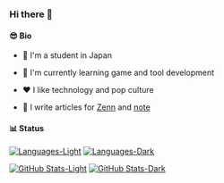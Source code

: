 ### Hi there 👋

#### 😎 Bio

- 🗾 I'm a student in Japan

- 📖 I'm currently learning game and tool development

- ❤️ I like technology and pop culture

- 📝 I write articles for [Zenn](https://zenn.dev/ha8t0/) and [note](https://note.com/ha8t0/)

#### 📊 Status

[![Languages-Light](https://github-readme-stats.vercel.app/api/top-langs?username=ha8t0&custom_title=Languages&layout=compact&bg_color=FAFAFA&border_color=6A6A6A&title_color=2E9ACA&text_color=6A6A6A#gh-light-mode-only)](https://github.com/anuraghazra/github-readme-stats#gh-light-mode-only)
[![Languages-Dark](https://github-readme-stats.vercel.app/api/top-langs?username=ha8t0&custom_title=Languages&layout=compact&bg_color=282C34&border_color=ABB2BF&title_color=61AFEF&text_color=ABB2BF#gh-dark-mode-only)](https://github.com/anuraghazra/github-readme-stats#gh-dark-mode-only)

[![GitHub Stats-Light](https://github-readme-stats.vercel.app/api?username=ha8t0&custom_title=GitHub%20Stats&show_icons=true&bg_color=FAFAFA&border_color=6A6A6A&title_color=2E9ACA&text_color=6A6A6A&icon_color=9F7FD1#gh-light-mode-only)](https://github.com/anuraghazra/github-readme-stats#gh-light-mode-only)
[![GitHub Stats-Dark](https://github-readme-stats.vercel.app/api?username=ha8t0&custom_title=GitHub%20Stats&show_icons=true&bg_color=282C34&border_color=ABB2BF&title_color=61AFEF&text_color=ABB2BF&icon_color=C678DD#gh-dark-mode-only)](https://github.com/anuraghazra/github-readme-stats#gh-dark-mode-only)
